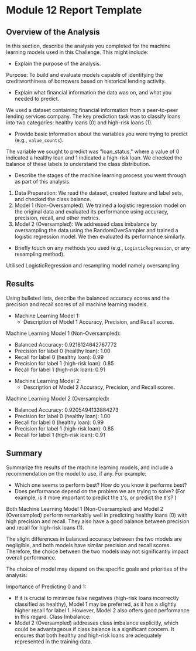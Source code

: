 # Module 12 Report Template

## Overview of the Analysis

In this section, describe the analysis you completed for the machine learning models used in this Challenge. This might include:

* Explain the purpose of the analysis.

Purpose: To build and evaluate models capable of identifying the creditworthiness of borrowers based on historical lending activity.


* Explain what financial information the data was on, and what you needed to predict.

We used a dataset containing financial information from a peer-to-peer lending services company. The key prediction task was to classify loans into two categories: healthy loans (0) and high-risk loans (1).

* Provide basic information about the variables you were trying to predict (e.g., `value_counts`).

The variable we sought to predict was "loan_status," where a value of 0 indicated a healthy loan and 1 indicated a high-risk loan. We checked the balance of these labels to understand the class distribution.


* Describe the stages of the machine learning process you went through as part of this analysis.

1. Data Preparation: We read the dataset, created feature and label sets, and checked the class balance.
2. Model 1 (Non-Oversampled): We trained a logistic regression model on the original data and evaluated its performance using accuracy, precision, recall, and other metrics.
3. Model 2 (Oversampled): We addressed class imbalance by oversampling the data using the RandomOverSampler and trained a logistic regression model. We then evaluated its performance     similarly.


* Briefly touch on any methods you used (e.g., `LogisticRegression`, or any resampling method).

Utilised LogisticRegression and resampling model namely oversampling

## Results

Using bulleted lists, describe the balanced accuracy scores and the precision and recall scores of all machine learning models.

* Machine Learning Model 1:
  * Description of Model 1 Accuracy, Precision, and Recall scores.

Machine Learning Model 1 (Non-Oversampled):
- Balanced Accuracy: 0.9218124642767772
- Precision for label 0 (healthy loan): 1.00
- Recall for label 0 (healthy loan): 0.99
- Precision for label 1 (high-risk loan): 0.85
- Recall for label 1 (high-risk loan): 0.91



* Machine Learning Model 2:
  * Description of Model 2 Accuracy, Precision, and Recall scores.

Machine Learning Model 2 (Oversampled):
- Balanced Accuracy: 0.9205494133884273
- Precision for label 0 (healthy loan): 1.00
- Recall for label 0 (healthy loan): 0.99
- Precision for label 1 (high-risk loan): 0.85
- Recall for label 1 (high-risk loan): 0.91
  
  
 
## Summary

Summarize the results of the machine learning models, and include a recommendation on the model to use, if any. For example:
* Which one seems to perform best? How do you know it performs best?
* Does performance depend on the problem we are trying to solve? (For example, is it more important to predict the `1`'s, or predict the `0`'s? )

Both Machine Learning Model 1 (Non-Oversampled) and Model 2 (Oversampled) perform remarkably well in predicting healthy loans (0) with high precision and recall. They also have a good balance between precision and recall for high-risk loans (1).

The slight differences in balanced accuracy between the two models are negligible, and both models have similar precision and recall scores. Therefore, the choice between the two models may not significantly impact overall performance.

The choice of model may depend on the specific goals and priorities of the analysis:

Importance of Predicting 0 and 1: 
- If it is crucial to minimize false negatives (high-risk loans incorrectly classified as healthy), Model 1 may be preferred, as it has a slightly higher recall for label 1. However, Model 2 also offers good performance in this regard.
Class Imbalance:
- Model 2 (Oversampled) addresses class imbalance explicitly, which could be advantageous if class balance is a significant concern. It ensures that both healthy and high-risk loans are adequately represented in the training data.



